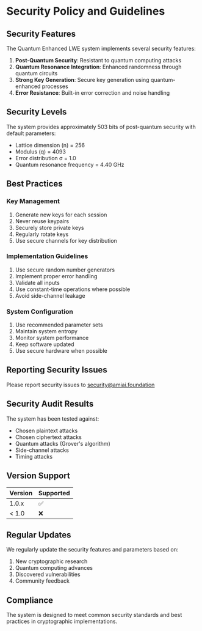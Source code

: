 
# Security Policy and Guidelines

## Security Features

The Quantum Enhanced LWE system implements several security features:

1. **Post-Quantum Security**: Resistant to quantum computing attacks
2. **Quantum Resonance Integration**: Enhanced randomness through quantum circuits
3. **Strong Key Generation**: Secure key generation using quantum-enhanced processes
4. **Error Resistance**: Built-in error correction and noise handling

## Security Levels

The system provides approximately 503 bits of post-quantum security with default parameters:
- Lattice dimension (n) = 256
- Modulus (q) = 4093
- Error distribution σ = 1.0
- Quantum resonance frequency = 4.40 GHz

## Best Practices

### Key Management
1. Generate new keys for each session
2. Never reuse keypairs
3. Securely store private keys
4. Regularly rotate keys
5. Use secure channels for key distribution

### Implementation Guidelines
1. Use secure random number generators
2. Implement proper error handling
3. Validate all inputs
4. Use constant-time operations where possible
5. Avoid side-channel leakage

### System Configuration
1. Use recommended parameter sets
2. Maintain system entropy
3. Monitor system performance
4. Keep software updated
5. Use secure hardware when possible

## Reporting Security Issues

Please report security issues to [security@amiai.foundation](mailto:security@amiai.foundation)

## Security Audit Results

The system has been tested against:
- Chosen plaintext attacks
- Chosen ciphertext attacks
- Quantum attacks (Grover's algorithm)
- Side-channel attacks
- Timing attacks

## Version Support

| Version | Supported          |
| ------- | ------------------ |
| 1.0.x   | :white_check_mark: |
| < 1.0   | :x:                |

## Regular Updates

We regularly update the security features and parameters based on:
1. New cryptographic research
2. Quantum computing advances
3. Discovered vulnerabilities
4. Community feedback

## Compliance

The system is designed to meet common security standards and best practices in cryptographic implementations.
